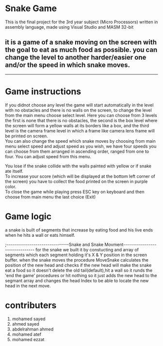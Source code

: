 # Snake Game
This is the final project for the 3rd year subject (Micro Processors) written in assembly language, made using Visual Studio and MASM 32-bit


it is a game of a snake moving on the screen with the goal to eat as much food as possible.
you can change the level to another harder/easier one and/or the speed in which snake moves.
---



---
# Game instructions 
If you didnot choose any level the game will start automatically in the level with no obstacles and there is no walls on the screen, to change the level from the main menu choose select level. Here you can choose from 3 levels the first is none that there is no obstacles, the second is the box level where the screen will form a yellow walls at its borders like a box, and the third level is the camera frame level in which a frame like camera lens frame will be printed on screen.  
You can also change the speed which snake moves by choosing from main menu select speed and adjust speed as you wish, we have four speeds you can choose from them arranged in ascending order, ranged from one to four. You can adjust speed from this menu. 

You lose if the snake collide with the walls painted with yellow or if snake ate itself.  
To increase your score (which will be displayed at the bottom left corner of the screen) you have to collect the food printed on the screen in purple color.  
To close the game while playing press ESC key on keyboard and then choose from main menu the last choice (Exit)

# Game logic
a snake is built of segments that increase by eating food and his live ends when he hits a wall or eats himself.

;--------------------------------Snake and Snake Movment--------------------------------
for the snake we built it by constucting and array of segments which each segment holding it's X & Y position in the screen buffer.
when the snake moves the procedure MoveSnake calculates the position of the new head and checks if the new head will make the snake
eat a food so it doesn't delete the old tail(default),hit a wall so it runds the 'end the game' procedures or
hit nothing so it just adds the new head to the segmant array and changes the head Index to be able to locate the new head in the next move.

# contributers 
1. mohamed sayed
2. ahmed sayed
3. abdelrahman ahmed
4. mohamed atef
5. mohamed ezzat
